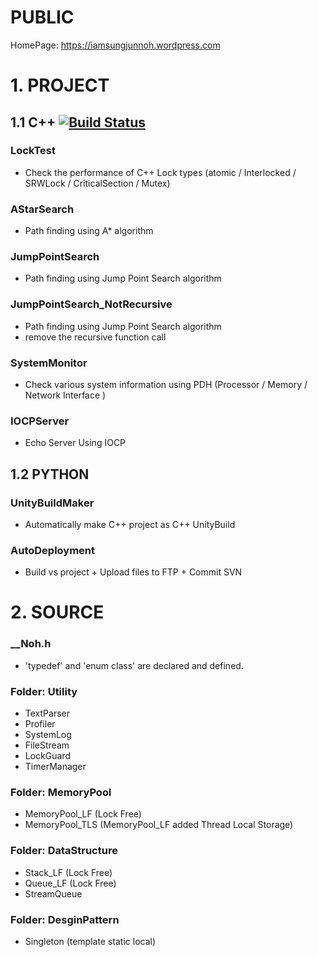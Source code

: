 # PUBLIC
HomePage: https://iamsungjunnoh.wordpress.com

# 1. PROJECT
## 1.1 C++ [![Build Status](https://travis-ci.org/Nohhhhhh/PUBLIC.svg?branch=master)](https://travis-ci.org/Nohhhhhh/PUBLIC)

### LockTest 
* Check the performance of C++ Lock types (atomic / Interlocked / SRWLock / CriticalSection / Mutex)

### AStarSearch
* Path finding using A* algorithm

### JumpPointSearch
* Path finding using Jump Point Search algorithm

### JumpPointSearch_NotRecursive
* Path finding using Jump Point Search algorithm
* remove the recursive function call

### SystemMonitor
* Check various system information using PDH (Processor / Memory / Network Interface )

### IOCPServer
* Echo Server Using IOCP

## 1.2 PYTHON 

### UnityBuildMaker
* Automatically make C++ project as C++ UnityBuild

### AutoDeployment
* Build vs project + Upload files to FTP + Commit SVN

# 2. SOURCE
### __Noh.h 
* 'typedef' and 'enum class' are declared and defined.

### Folder: Utility
* TextParser
* Profiler
* SystemLog
* FileStream
* LockGuard
* TimerManager

### Folder: MemoryPool
* MemoryPool_LF (Lock Free)
* MemoryPool_TLS (MemoryPool_LF added Thread Local Storage)

### Folder: DataStructure
* Stack_LF (Lock Free)
* Queue_LF (Lock Free)
* StreamQueue

### Folder: DesginPattern
* Singleton (template static local)
